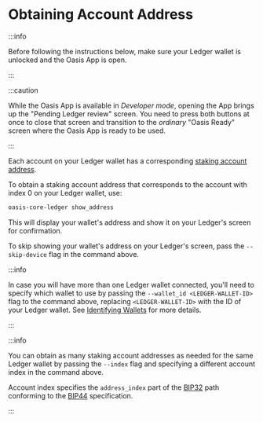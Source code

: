 # Obtaining Account Address

:::info

Before following the instructions below, make sure your Ledger wallet is
unlocked and the Oasis App is open.

:::

:::caution

While the Oasis App is available in _Developer mode_, opening the App brings
up the "Pending Ledger review" screen.
You need to press both buttons at once to close that screen and transition to
the _ordinary_ "Oasis Ready" screen where the Oasis App is ready to be used.

:::

Each account on your Ledger wallet has a corresponding
[staking account address].

To obtain a staking account address that corresponds to the account with index
0 on your Ledger wallet, use:

```bash
oasis-core-ledger show_address
```

This will display your wallet's address and show it on your Ledger's screen for
confirmation.

To skip showing your wallet's address on your Ledger's screen, pass the
`--skip-device` flag in the command above.

:::info

In case you will have more than one Ledger wallet connected, you'll need to
specify which wallet to use by passing the `--wallet_id <LEDGER-WALLET-ID>` flag
to the command above, replacing `<LEDGER-WALLET-ID>` with the ID of your Ledger
wallet.
See [Identifying Wallets] for more details.

:::

:::info

You can obtain as many staking account addresses as needed for the same Ledger
wallet by passing the `--index` flag and specifying a different account index in
the command above.

Account index specifies the `address_index` part of the [BIP32] path conforming
to the [BIP44] specification.

:::

[staking account address]:
  /general/manage-tokens/terminology#address
[Identifying Wallets]: wallets.md
[BIP32]: https://github.com/bitcoin/bips/blob/master/bip-0032.mediawiki
[BIP44]: https://github.com/bitcoin/bips/blob/master/bip-0044.mediawiki
